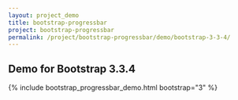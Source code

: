 ```yaml
---
layout: project_demo
title: bootstrap-progressbar
project: bootstrap-progressbar
permalink: /project/bootstrap-progressbar/demo/bootstrap-3-3-4/
---
```


<script type="text/javascript">
    loadCSS("{{ page.url }}../css/bootstrap-progressbar-3.3.4.css")
</script>

<h2 class="text-center">Demo for Bootstrap 3.3.4</h2>

{% include bootstrap_progressbar_demo.html bootstrap="3" %}
